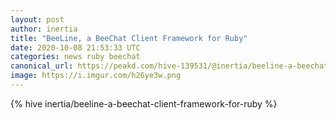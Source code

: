 ```yaml
---
layout: post
author: inertia
title: "BeeLine, a BeeChat Client Framework for Ruby"
date: 2020-10-08 21:53:33 UTC
categories: news ruby beechat
canonical_url: https://peakd.com/hive-139531/@inertia/beeline-a-beechat-client-framework-for-ruby
image: https://i.imgur.com/h26ye3w.png
---
```

{% hive inertia/beeline-a-beechat-client-framework-for-ruby %}
